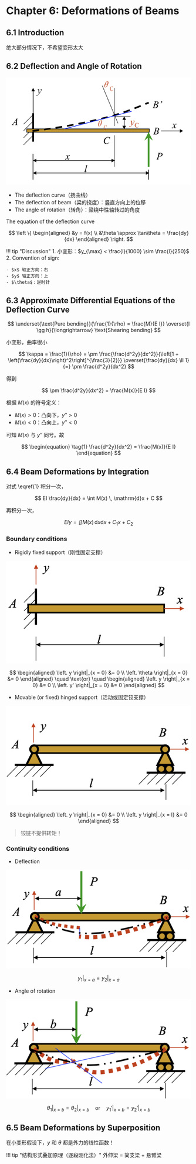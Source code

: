 # Chapter 6: Deformations of Beams

## 6.1 Introduction

绝大部分情况下，不希望变形太大

## 6.2 Deflection and Angle of Rotation

![alt text](image.png)

- The deflection curve（挠曲线）
- The deflection of beam（梁的挠度）：竖直方向上的位移
- The angle of rotation（转角）：梁绕中性轴转过的角度

The equation of the deflection curve

$$
\left \{
    \begin{aligned}
        &y = f(x) \\
        &\theta \approx \tan\theta = \frac{dy}{dx}
    \end{aligned}
\right.
$$

!!! tip "Discussion"
    1. 小变形：$y_{\max} < \frac{l}{1000} \sim \frac{l}{250}$
    2. Convention of sign:
    
    - $x$ 轴正方向：右
    - $y$ 轴正方向：上
    - $\theta$：逆时针

## 6.3 Approximate Differential Equations of the Deflection Curve

$$
\underset{\text{Pure bending}}{\frac{1}{\rho} = \frac{M}{E I}} \overset{l \gg h}{\longrightarrow} \text{Shearing bending}
$$

小变形，曲率很小

$$
\kappa = \frac{1}{\rho} = \pm \frac{\frac{d^2y}{dx^2}}{\left[1 + \left(\frac{dy}{dx}\right)^2\right]^{\frac{3}{2}}} \overset{\frac{dy}{dx} \ll 1}{=} \pm \frac{d^2y}{dx^2}
$$

得到

$$
\pm \frac{d^2y}{dx^2} = \frac{M(x)}{E I}
$$

根据 $M(x)$ 的符号定义：

- $M(x) > 0$：凸向下，$y'' > 0$
- $M(x) < 0$：凸向上，$y'' < 0$

可知 $M(x)$ 与 $y''$ 同号。故

$$
\begin{equation} \tag{1}
\frac{d^2y}{dx^2} = \frac{M(x)}{E I}
\end{equation}
$$

## 6.4 Beam Deformations by Integration

对式 \eqref{1} 积分一次，

$$
EI \frac{dy}{dx} = \int M(x) \, \mathrm{d}x + C
$$

再积分一次，

$$
EI y = \iint M(x) \, \mathrm{d}x\mathrm{d}x + C_1 x + C_2
$$

### Boundary conditions

- Rigidly fixed support（刚性固定支撑）

![alt text](image-1.png)

$$
\begin{aligned}
    \left. y \right|_{x = 0} &= 0 \\
    \left. \theta \right|_{x = 0} &= 0
\end{aligned}
\quad \text{or} \quad
\begin{aligned}
    \left. y \right|_{x = 0} &= 0 \\
    \left. y' \right|_{x = 0} &= 0
\end{aligned}
$$

- Movable (or fixed) hinged support（活动或固定铰支撑）

![alt text](image-2.png)

$$
\begin{aligned}
    \left. y \right|_{x = 0} &= 0 \\
    \left. y \right|_{x = l} &= 0
\end{aligned}
$$

> 铰链不提供转矩！

### Continuity conditions

- Deflection

![alt text](image-3.png)

$$
\left. y_1 \right|_{x = a} = \left. y_2 \right|_{x = a}
$$

- Angle of rotation

![alt text](image-4.png)

$$
\left. \theta_1 \right|_{x = b} = \left. \theta_2 \right|_{x = b}
\quad \text{or} \quad
\left. y_1' \right|_{x = b} = \left. y_2' \right|_{x = b}
$$

## 6.5 Beam Deformations by Superposition

在小变形假设下，$y$ 和 $\theta$ 都是外力的线性函数！

!!! tip "结构形式叠加原理（逐段刚化法）"
    外伸梁 = 简支梁 + 悬臂梁

    

